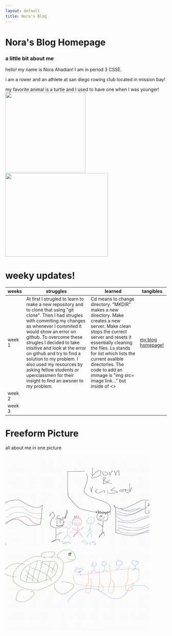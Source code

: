 ```yaml
---
layout: default
title: Nora's Blog
---
```


# Nora's Blog Homepage
### a little bit about me
hello! my name is Nora Ahadian! I am in period 3 CSSE.

i am a rower and an athlete at san diego rowing club located in mission bay!

my favorite animal is a turtle and I used to have one when I was younger!
<img src="https://media1.giphy.com/media/v1.Y2lkPTc5MGI3NjExNjJzMGdsYms4amV4dmdkdnB3YXRkMWk0b253bGFlem9zZ3E2ZTc5dyZlcD12MV9pbnRlcm5hbF9naWZfYnlfaWQmY3Q9cw/CcoBOdLl6aUwI5OldS/giphy.gif" width="250" height="250"> <img src="https://media.tenor.com/1hdsn62I4tkAAAAC/turtle-cute.gif" width="320" height="260">


# weeky updates!

| weeks  | struggles                                                                                                                                                                                                                  | learned                                                                                                                 | tangibles                               |
|--------|----------------------------------------------------------------------------------------------------------------------------------------------------------------------------------------------------------------------------|-------------------------------------------------------------------------------------------------------------------------|-----------------------------------------|
| week 1 | At first I strugled to learn to make a new repository and to clone that using "git clone".  Then I had strugles with commiting my changes as whenever I commited it would show an error on github.  To overcome these strugles I decided to take inisitive and look at the error on github and try to find a solution to my problem.  I also used my resources by asking fellow students or uperclassmen for their insight to find an awsner to my problem.| Cd means to change directory. "MKDIR" makes a new directory. Make creates a new server.  Make clean stops the currect server and resets it essentially cleaning the files. Ls stands for list which lists the current avalible directories.  The code to add an immage is "img src= image link..." but inside of <>| [my blog homepage!](http://0.0.0.0:4200/nora/) |
| week 2 |                                                                                                                                                                                                                            |                                                                                                                         |                                         |
| week 3 |                                                                                                                                                                                                                            |                                                                                                                         |                                         |


# Freeform Picture
all about me in one picture

<img src="images/freeform.jpg" width= "450" height= "550">